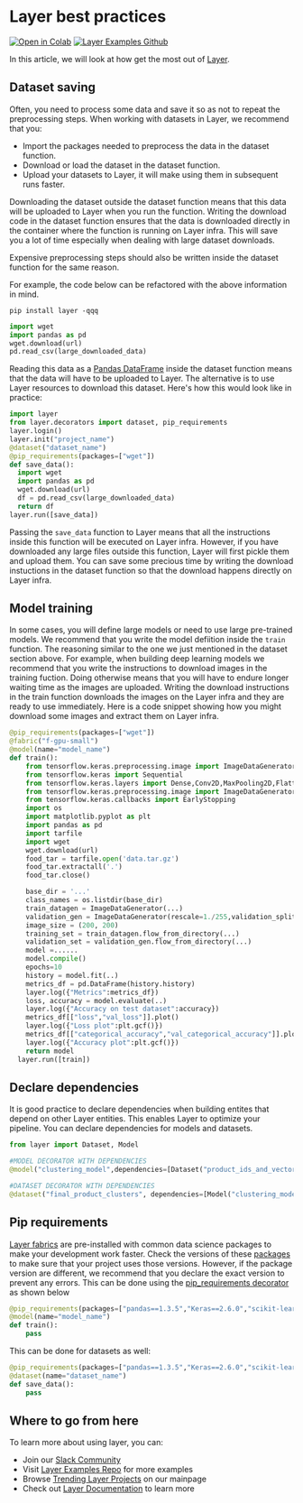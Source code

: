 # Layer best practices

[![Open in Colab](https://colab.research.google.com/assets/colab-badge.svg)](https://colab.research.google.com/github/layerai/examples/blob/main/tutorials/best-practices/best_practices.ipynb) [![Layer Examples Github](https://badgen.net/badge/icon/github?icon=github&label)](https://github.com/layerai/examples/tree/main/tutorials/best-practices)

In this article, we will look at how get the most out of [Layer](www.layer.ai).

## Dataset saving

Often, you need to process some data and save it so as not to repeat the preprocessing steps. When working with datasets in Layer, we recommend that you:

- Import the packages needed to preprocess the data in the dataset function.
- Download or load the dataset in the dataset function.
- Upload your datasets to Layer, it will make using them in subsequent runs faster.

Downloading the dataset outside the dataset function means that this data will be uploaded to Layer when you run the function. Writing the download code in the dataset function ensures that the data is downloaded directly in the container where the function is running on Layer infra. This will save you a lot of time especially when dealing with large dataset downloads.

Expensive preprocessing steps should also be written inside the dataset function for the same reason.

For example, the code below can be refactored with the above information in mind.

`pip install layer -qqq`

```python
import wget
import pandas as pd
wget.download(url)
pd.read_csv(large_downloaded_data)

```

Reading this data as a [Pandas DataFrame](https://pandas.pydata.org/docs/reference/api/pandas.DataFrame.html) inside the dataset function means that the data will have to be uploaded to Layer. The alternative is to use Layer resources to download this dataset. Here's how this would look like in practice:

```python
import layer
from layer.decorators import dataset, pip_requirements
layer.login()
layer.init("project_name")
@dataset("dataset_name")
@pip_requirements(packages=["wget"])
def save_data():
  import wget
  import pandas as pd
  wget.download(url)
  df = pd.read_csv(large_downloaded_data)
  return df
layer.run([save_data])

```

Passing the `save_data` function to Layer means that all the instructions inside this function will be executed on Layer infra. However, if you have downloaded any large files outside this function, Layer will first pickle them and upload them. You can save some precious time by writing the download instuctions in the dataset function so that the download happens directly on Layer infra.

## Model training

In some cases, you will define large models or need to use large pre-trained models. We recommend that you write the model defiition inside the `train` function. The reasoning similar to the one we just mentioned in the dataset section above. For example, when building deep learning models we recommend that you write the instructions to download images in the training fuction. Doing otherwise means that you will have to endure longer waiting time as the images are uploaded. Writing the download instructions in the train function downloads the images on the Layer infra and they are ready to use immediately. Here is a code snippet showing how you might download some images and extract them on Layer infra.

```python
@pip_requirements(packages=["wget"])
@fabric("f-gpu-small")
@model(name="model_name")
def train():
    from tensorflow.keras.preprocessing.image import ImageDataGenerator
    from tensorflow.keras import Sequential
    from tensorflow.keras.layers import Dense,Conv2D,MaxPooling2D,Flatten,Dropout
    from tensorflow.keras.preprocessing.image import ImageDataGenerator
    from tensorflow.keras.callbacks import EarlyStopping
    import os
    import matplotlib.pyplot as plt
    import pandas as pd
    import tarfile
    import wget
    wget.download(url)
    food_tar = tarfile.open('data.tar.gz')
    food_tar.extractall('.')
    food_tar.close()

    base_dir = '...'
    class_names = os.listdir(base_dir)
    train_datagen = ImageDataGenerator(...)
    validation_gen = ImageDataGenerator(rescale=1./255,validation_split=0.2)
    image_size = (200, 200)
    training_set = train_datagen.flow_from_directory(...)
    validation_set = validation_gen.flow_from_directory(...)
    model =......
    model.compile()
    epochs=10
    history = model.fit(..)
    metrics_df = pd.DataFrame(history.history)
    layer.log({"Metrics":metrics_df})
    loss, accuracy = model.evaluate(..)
    layer.log({"Accuracy on test dataset":accuracy})
    metrics_df[["loss","val_loss"]].plot()
    layer.log({"Loss plot":plt.gcf()})
    metrics_df[["categorical_accuracy","val_categorical_accuracy"]].plot()
    layer.log({"Accuracy plot":plt.gcf()})
    return model
  layer.run([train])

```

## Declare dependencies

It is good practice to declare dependencies when building entites that depend on other Layer entities. This enables Layer to optimize your pipeline. You can declare dependencies for models and datasets.

```python
from layer import Dataset, Model

#MODEL DECORATOR WITH DEPENDENCIES
@model("clustering_model",dependencies=[Dataset("product_ids_and_vectors")])

#DATASET DECORATOR WITH DEPENDENCIES
@dataset("final_product_clusters", dependencies=[Model("clustering_model"), Dataset("product_ids_and_vectors")])


```

## Pip requirements

[Layer fabrics](https://docs.layer.ai/docs/reference/fabrics) are pre-installed with common data science packages
to make your development work faster. Check the versions of these [packages](https://docs.layer.ai/docs/reference/fabrics#preinstalled-libraries)
to make sure that your project uses those versions. However, if the package version are different, we recommend that you declare the
exact version to prevent any errors. This can be done using the [pip_requirements decorator](https://docs.layer.ai/docs/sdk-library/pip-requirements-decorator) as shown below

```python
@pip_requirements(packages=["pandas==1.3.5","Keras==2.6.0","scikit-learn==1.0.2"])
@model(name="model_name")
def train():
    pass
```

This can be done for datasets as well:

```python
@pip_requirements(packages=["pandas==1.3.5","Keras==2.6.0","scikit-learn==1.0.2"])
@dataset(name="dataset_name")
def save_data():
    pass
```

## Where to go from here

To learn more about using layer, you can:

- Join our [Slack Community ](https://bit.ly/layercommunityslack)
- Visit [Layer Examples Repo](https://github.com/layerai/examples) for more examples
- Browse [Trending Layer Projects](https://layer.ai) on our mainpage
- Check out [Layer Documentation](https://docs.layer.ai) to learn more
